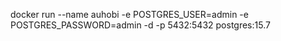 docker run --name auhobi -e POSTGRES_USER=admin -e POSTGRES_PASSWORD=admin -d -p 5432:5432 postgres:15.7